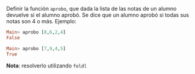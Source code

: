 Definir la función `aprobo`, que dada la lista de las notas de un alumno devuelve si el alumno aprobó. Se dice que un alumno aprobó si todas sus notas son 4 o más. Ejemplo:

```Haskell
Main> aprobo [8,6,2,4]
False

Main> aprobo [7,9,4,5]
True
```

**Nota**: resolverlo utilizando `foldl`
